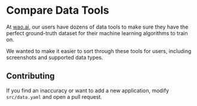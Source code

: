 # Compare Data Tools

At [wao.ai](https://wao.ai), our users have dozens of data tools to make sure they have the perfect ground-truth dataset for their machine learning algorithms to train on.

We wanted to make it easier to sort through these tools for users, including screenshots and supported data types.

## Contributing

If you find an inaccuracy or want to add a new application, modify `src/data.yaml` and open a pull request.
